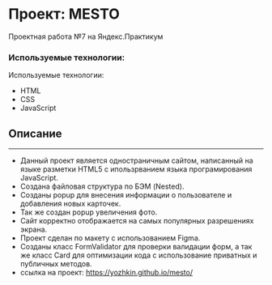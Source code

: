 # Проект: MESTO
Проектная работа №7 на Яндекс.Практикум

### Используемые технологии:
Используемые технологии:

* HTML
* CSS
* JavaScript

## Описание
---

* Данный проект является одностраничным сайтом, написанный на языке разметки HTML5 с ипользрванием языка програмирования JavaScript.
* Создана файловая структура по БЭМ (Nested).
* Созданы popup для внесения информации о пользователе и добавления новых карточек.
* Так же создан popup увеличения фото.
* Сайт корректно отображается на самых популярных разрешениях экрана.
* Проект сделан по макету с использованием Figma.
* Созданы класс FormValidator для проверки валидации форм, а так же класс Card для оптимизации кода с использование приватных и публичных методов.
* ссылка на проект: https://yozhkin.github.io/mesto/
